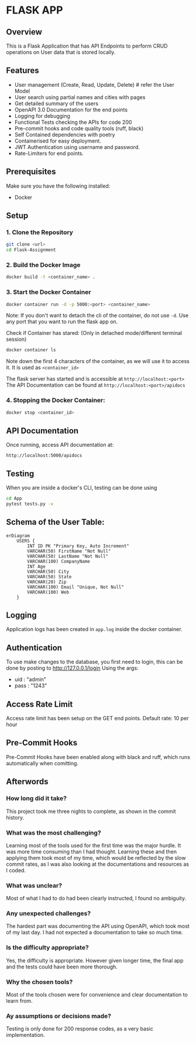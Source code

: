 # FLASK APP

## Overview
This is a Flask Application that has API Endpoints to perform CRUD operations on User data that is stored locally.

## Features
- User management (Create, Read, Update, Delete)  # refer the User Model
- User search using partial names and cities with pages
- Get detailed summary of the users
- OpenAPI 3.0 Documentation for the end points
- Logging for debugging
- Functional Tests checking the APIs for code 200
- Pre-commit hooks and code quality tools (ruff, black)
- Self Contained dependencies with poetry
- Containerised for easy deployment.
- JWT Authentication using username and password.
- Rate-Limiters for end points.

## Prerequisites
Make sure you have the following installed:
- Docker

## Setup

### 1. Clone the Repository
```bash
git clone <url>
cd Flask-Assignment
```

### 2. Build the Docker Image
```bash
docker build -t <container_name> .
```

### 3. Start the Docker Container
```bash
docker container run -d -p 5000:<port> <container_name>
```
Note: If you don't want to detach the cli of the container, do not use ```-d```.
Use any port that you want to run the flask app on.

Check if Container has stared: (Only in detached mode/different terminal session)
```bash
docker container ls
```
Note down the first 4 characters of the container, as we will use it to access it.
It is used as ```<container_id>```

The flask server has started and is accessible at ```http://localhost:<port>```
The API Documentation can be found at ```http://localhost:<port>/apidocs```

### 4. Stopping the Docker Container:
```bash
docker stop <container_id>
```

## API Documentation
Once running, access API documentation at:
```
http://localhost:5000/apidocs
```

## Testing
When you are inside a docker's CLI, testing can be done using
```bash
cd App
pytest tests.py -v
```

## Schema of the User Table:
```mermaid
erDiagram
    USERS {
        INT ID PK "Primary Key, Auto Increment"
        VARCHAR(50) FirstName "Not Null"
        VARCHAR(50) LastName "Not Null"
        VARCHAR(100) CompanyName
        INT Age
        VARCHAR(50) City
        VARCHAR(50) State
        VARCHAR(20) Zip
        VARCHAR(100) Email "Unique, Not Null"
        VARCHAR(100) Web
    }
```

## Logging
Application logs has been created in ```app.log``` inside the docker container.

## Authentication
To use make changes to the database, you first need to login, this can be done by posting to http://127.0.0.1/login
Using the args: 
  * uid : "admin"
  * pass : "1243"

## Access Rate Limit
Access rate limit has been setup on the GET end points.
Default rate: 10 per hour


## Pre-Commit Hooks
Pre-Commit Hooks have been enabled along with black and ruff, which runs automatically when comitting.


## Afterwords
### How long did it take?
This project took me three nights to complete, as shown in the commit history.

### What was the most challenging?
Learning most of the tools used for the first time was the major hurdle. It was more time consuming than I had thought.
Learning these and then applying them took most of my time, which would be reflected by the slow commit rates, as I was 
also looking at the documentations and resources as I coded.


### What was unclear?
Most of what I had to do had been clearly instructed, I found no ambiguity.

### Any unexpected challenges?
The hardest part was documenting the API using OpenAPI, which took most of my last day.
I had not expected a documentation to take so much time.

### Is the difficulty appropriate?
Yes, the difficulty is appropriate. However given longer time, the final app and the tests could have been more thorough.

### Why the chosen tools?
Most of the tools chosen were for convenience and clear documentation to learn from.

### Ay assumptions or decisions made?
Testing is only done for 200 response codes, as a very basic implementation.
